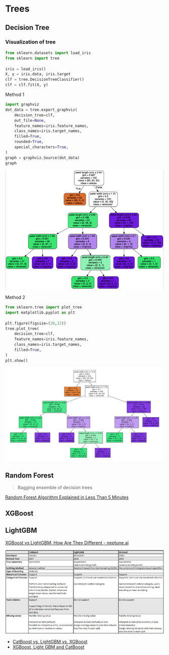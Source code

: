 Trees
===

Decision Tree
---

### Visualization of tree

```python
from sklearn.datasets import load_iris
from sklearn import tree

iris = load_iris()
X, y = iris.data, iris.target
clf = tree.DecisionTreeClassifier()
clf = clf.fit(X, y)
```

Method 1

```python
import graphviz
dot_data = tree.export_graphviz(
    decision_tree=clf,
    out_file=None,
    feature_names=iris.feature_names,
    class_names=iris.target_names,
    filled=True,
    rounded=True,
    special_characters=True,
)
graph = graphviz.Source(dot_data)
graph
```

![tree](imgs/tree-1.png)

Method 2

```python
from sklearn.tree import plot_tree
import matplotlib.pyplot as plt

plt.figure(figsize=(20,12))
tree.plot_tree(
    decision_tree=clf, 
    feature_names=iris.feature_names,
    class_names=iris.target_names,
    filled=True,
)
plt.show()
```

![tree-2](imgs/tree-2.png)

Random Forest
---

> Bagging ensemble of decision trees

[Random Forest Algorithm Explained in Less Than 5 Minutes](https://medium.com/@techynilesh/random-forest-algorithm-explained-in-less-than-5-minutes-a433dc295f94)

XGBoost
---

LightGBM
---

[XGBoost vs LightGBM: How Are They Different - neptune.ai](https://neptune.ai/blog/xgboost-vs-lightgbm)

![ensemble-trees-comparison](../imgs/ensemble-trees-comparison.png)

- [CatBoost vs. LightGBM vs. XGBoost](https://towardsdatascience.com/catboost-vs-lightgbm-vs-xgboost-c80f40662924)
- [XGBoost, Light GBM and CatBoost](https://medium.com/octave-john-keells-group/xgboost-light-gbm-and-catboost-a-comparison-of-decision-tree-algorithms-and-applications-to-a-f1d2d376d89c)